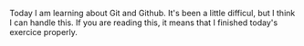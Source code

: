 Today I am learning about Git and Github. It's been a little difficul, but I think I can handle this. If you are reading this, it means that I finished today's exercice properly.
